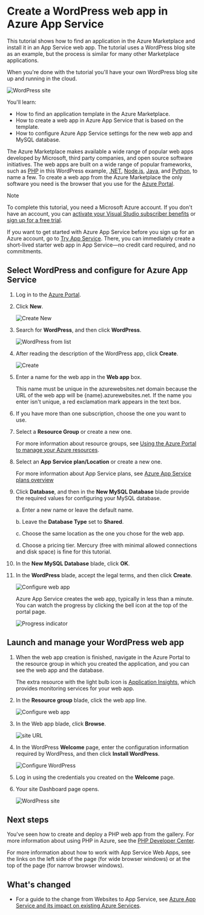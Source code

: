 <properties
    pageTitle="Create a WordPress web app in Azure App Service | Microsoft Azure"
    description="Learn how to create a new Azure web app for a WordPress blog using the Azure Portal."
    services="app-service\web"
    documentationCenter="php"
    authors="tfitzmac"
    manager="wpickett"
    editor=""/>

<tags
    ms.service="app-service-web"
    ms.workload="na"
    ms.tgt_pltfrm="na"
    ms.devlang="PHP"
    ms.topic="hero-article"
    ms.date="11/13/2015"
    ms.author="tomfitz"/>

# Create a WordPress web app in Azure App Service
This tutorial shows how to find an application in the Azure Marketplace and install it in an App Service web app. The tutorial uses a WordPress blog site as an example, but the process is similar for many other Marketplace applications.

When you're done with the tutorial you'll have your own WordPress blog site up and running in the cloud.

![WordPress site](./media/web-sites-php-web-site-gallery/wpdashboard.png)

You'll learn:

* How to find an application template in the Azure Marketplace.
* How to create a web app in Azure App Service that is based on the template.
* How to configure Azure App Service settings for the new web app and MySQL database.

The Azure Marketplace makes available a wide range of popular web apps developed by Microsoft, third party companies, and open source software initiatives. The web apps are built on a wide range of popular frameworks, such as [PHP](/develop/nodejs/) in this WordPress example, [.NET](/develop/net/), [Node.js](/develop/nodejs/), [Java](/develop/java/), and [Python](/develop/python/), to name a few. To create a web app from the Azure Marketplace the only software you need is the browser that you use for the [Azure Portal](https://portal.azure.com/). 

> [!NOTE]
> To complete this tutorial, you need a Microsoft Azure account. If you don't have an account, you can [activate your Visual Studio subscriber benefits](/pricing/member-offers/msdn-benefits-details/?WT.mc_id=A261C142F) or [sign up for a free trial](/en-us/pricing/free-trial/?WT.mc_id=A261C142F).
> 
> If you want to get started with Azure App Service before you sign up for an Azure account, go to [Try App Service](http://go.microsoft.com/fwlink/?LinkId=523751). There, you can immediately create a short-lived starter web app in App Service—no credit card required, and no commitments.
> 
> 
## Select WordPress and configure for Azure App Service
1. Log in to the [Azure Portal](https://portal.azure.com/).

2. Click **New**.

    ![Create New][5]

3. Search for **WordPress**, and then click **WordPress**.

    ![WordPress from list][7]

4. After reading the description of the WordPress app, click **Create**.

    ![Create](./media/web-sites-php-web-site-gallery/create.png)

5. Enter a name for the web app in the **Web app** box.

    This name must be unique in the azurewebsites.net domain because the URL of the web app will be {name}.azurewebsites.net. If the name you enter isn't unique, a red exclamation mark appears in the text box.

6. If you have more than one subscription, choose the one you want to use. 

7. Select a **Resource Group** or create a new one.

    For more information about resource groups, see [Using the Azure Portal to manage your Azure resources](../resource-group-portal.md).

8. Select an **App Service plan/Location** or create a new one.

    For more information about App Service plans, see [Azure App Service plans overview](../azure-web-sites-web-hosting-plans-in-depth-overview.md)    

9. Click **Database**, and then in the **New MySQL Database** blade provide the required values for configuring your MySQL database.

    a. Enter a new name or leave the default name.

    b. Leave the **Database Type** set to **Shared**.

    c. Choose the same location as the one you chose for the web app.

    d. Choose a pricing tier. Mercury (free with minimal allowed connections and disk space) is fine for this tutorial.

10. In the **New MySQL Database** blade, click **OK**. 

11. In the **WordPress** blade, accept the legal terms, and then click **Create**. 

     ![Configure web app](./media/web-sites-php-web-site-gallery/configure.png)

     Azure App Service creates the web app, typically in less than a minute. You can watch the progress by clicking the bell icon at the top of the portal page.

     ![Progress indicator](./media/web-sites-php-web-site-gallery/progress.png)


## Launch and manage your WordPress web app
1. When the web app creation is finished, navigate in the Azure Portal to the resource group in which you created the application, and you can see the web app and the database.

    The extra resource with the light bulb icon is [Application Insights](/services/application-insights/), which provides monitoring services for your web app.

2. In the **Resource group** blade, click the web app line.

    ![Configure web app](./media/web-sites-php-web-site-gallery/resourcegroup.png)

3. In the Web app blade, click **Browse**.

    ![site URL][browse]

4. In the WordPress **Welcome** page, enter the configuration information required by WordPress, and then click **Install WordPress**.

    ![Configure WordPress](./media/web-sites-php-web-site-gallery/wpconfigure.png)

5. Log in using the credentials you created on the **Welcome** page.  

6. Your site Dashboard page opens.    

    ![WordPress site](./media/web-sites-php-web-site-gallery/wpdashboard.png)


## Next steps
You've seen how to create and deploy a PHP web app from the gallery. For more information about using PHP in Azure, see the [PHP Developer Center](/develop/php/).

For more information about how to work with App Service Web Apps, see the links on the left side of the page (for wide browser windows) or at the top of the page (for narrow browser windows). 

## What's changed
* For a guide to the change from Websites to App Service, see [Azure App Service and its impact on existing Azure Services](http://go.microsoft.com/fwlink/?LinkId=529714).

[5]: ./media/web-sites-php-web-site-gallery/startmarketplace.png
[7]: ./media/web-sites-php-web-site-gallery/search-web-app.png
[browse]: ./media/web-sites-php-web-site-gallery/browse-web.png
